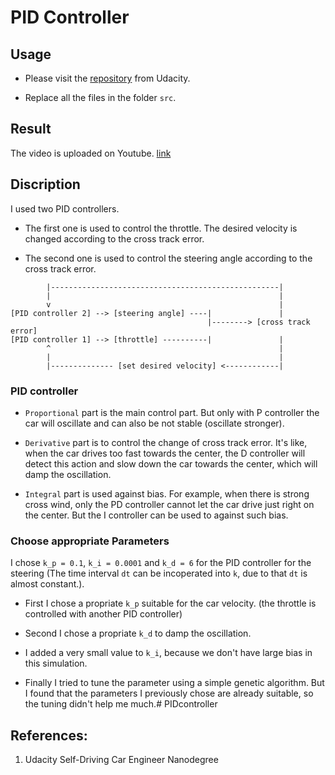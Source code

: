 # PID Controller

## Usage

* Please visit the [repository](https://github.com/udacity/CarND-PID-Control-Project) from Udacity.

* Replace all the files in the folder `src`.

## Result

The video is uploaded on Youtube. [link](https://www.youtube.com/watch?v=kO8BKBIiQGM&list=PLNDTbGbATLcED0iX8K-zY3vrNbwhxV8gC&index=4)

## Discription

I used two PID controllers. 

* The first one is used to control the throttle. The desired velocity is changed according to the cross track error.

* The second one is used to control the steering angle according to the cross track error.

```
        |---------------------------------------------------|
        |                                                   |
        v                                                   |
[PID controller 2] --> [steering angle] ----|               |
                                            |--------> [cross track error]
[PID controller 1] --> [throttle] ----------|               |
        ^                                                   |
        |                                                   |
        |-------------- [set desired velocity] <------------|
```

### PID controller

* ``Proportional`` part is the main control part. But only with P controller the car will oscillate and can also be not stable (oscillate stronger).

* ``Derivative`` part is to control the change of cross track error. It's like, when the car drives too fast towards the center, the D controller will detect this action and slow down the car towards the center, which will damp the oscillation.

* ``Integral`` part is used against bias. For example, when there is strong cross wind, only the PD controller cannot let the car drive just right on the center. But the I controller can be used to against such bias.

### Choose appropriate Parameters

I chose ``k_p = 0.1``, ``k_i = 0.0001`` and ``k_d = 6`` for the PID controller for the steering (The time interval `dt` can be incoperated into `k`, due to that `dt` is almost constant.). 

* First I chose a propriate ``k_p`` suitable for the car velocity. (the throttle is controlled with another PID controller)

* Second I chose a propriate ``k_d`` to damp the oscillation.

* I added a very small value to ``k_i``, because we don't have large bias in this simulation.

* Finally I tried to tune the parameter using a simple genetic algorithm. But I found that the parameters I previously chose are already suitable, so the tuning didn't help me much.# PIDcontroller

## References:

1. Udacity Self-Driving Car Engineer Nanodegree
